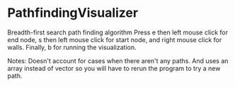 # PathfindingVisualizer
Breadth-first search path finding algorithm
Press e then left mouse click for end node,
s then left mouse click for start node, and
right mouse click for walls. Finally, b for running the visualization.

Notes: Doesn't account for cases when there aren't any paths. And uses an array instead of vector so you will have to rerun the program to try a new path.

